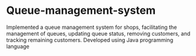 # Queue-management-system
Implemented a queue management system for shops, facilitating the management of queues, updating queue status, removing customers, and tracking remaining customers. Developed using Java programming language
